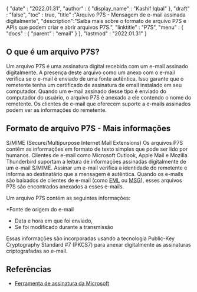{
  "date" : "2022.01.31",
  "author" : {
    "display_name" : "Kashif Iqbal"
},
  "draft" : "false",
  "toc" : true,
  "title" :"Arquivo P7S - Mensagem de e-mail assinada digitalmente",
  "description":"Saiba mais sobre o formato de arquivo P7S e APIs que podem criar e abrir arquivos P7S.",
  "linktitle" : "P7S",
  "menu" : {
    "docs" : {
      "parent" : "email"
}
},
  "lastmod" : "2022.01.31"
}

## O que é um arquivo P7S?

Um arquivo P7S é uma assinatura digital recebida com um e-mail assinado digitalmente. A presença deste arquivo como um anexo com o e-mail verifica se o e-mail é enviado de uma fonte autêntica. Isso garante que o remetente tenha um certificado de assinatura de email instalado em seu computador. Quando um e-mail assinado desse tipo é enviado do computador do usuário, o arquivo P7S é anexado a ele contendo o nome do remetente. Os clientes de e-mail que oferecem suporte a e-mails assinados podem ver as informações do remetente.

## Formato de arquivo P7S - Mais informações

S/MIME (Secure/Multipurpose Internet Mail Extensions) Os arquivos P7S contêm as informações em formato de texto simples que pode ser lido por humanos. Clientes de e-mail como Microsoft Outlook, Apple Mail e Mozilla Thunderbird suportam a leitura de informações assinadas digitalmente de um e-mail S/MIME. Assinar um e-mail verifica a identidade do remetente e informa ao destinatário que a mensagem é autêntica. Quando os e-mails são baixados de clientes de e-mail (como [EML](/pt/email/eml/) ou [MSG](/pt/email/msg/)), esses arquivos P7S são encontrados anexados a esses e-mails.

Um arquivo P7S contém as seguintes informações:

*Fonte de origem do e-mail
* Data e hora em que foi enviado,
* Se foi modificado durante a transmissão

Essas informações são incorporadas usando a tecnologia Public-Key Cryptography Standard #7 (PKCS7) para anexar digitalmente as assinaturas criptografadas ao e-mail.

## Referências ##

* [Ferramenta de assinatura da Microsoft](https://learn.microsoft.com/en-us/windows-hardware/drivers/devtest/signtool)

